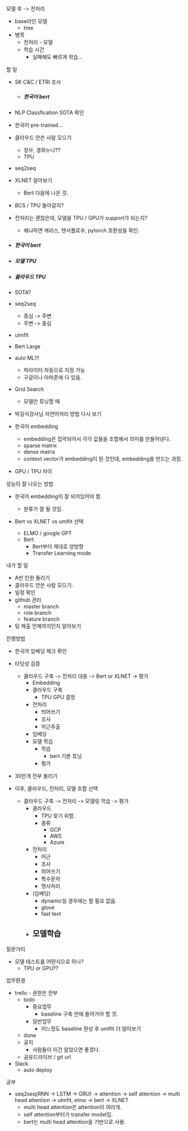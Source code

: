 모델 후 -> 전처리

- base라인 모델
  - tree
- 병목
  - 전처리 - 모델
  - 학습 시간
    - 실패해도 빠르게 학습...

할 일

- SK C&C / ETRI 조사

  - ##### 한국어 bert

- NLP Classfication SOTA 확인
  
- 한국어 pre-trained... 
  
- 클라우드 안쓴 사람 모으기

  - 정우, 경희누나??
  - TPU

- seq2seq

- XLNET 알아보기

  - Bert 다음에 나온 것.

- BCS / TPU 돌아갈지?

- 전처리는 괜찮은데, 모델을 TPU / GPU가 support가 되는지?

  - 왜냐하면 케라스, 텐서플로우, pytorch 호환성을 확인.

- ##### 한국어 bert

- ##### 모델 TPU

- ##### 클라우드 TPU

- SOTA?

- seq2seq
  - 중심 -> 주변
  - 주변 -> 중심

- ulmfit
- Bert Large
- auto ML!!!
  - 파라미터 자동으로 지정 가능
  - 구글이나 아마존에 다 있음.

- Grid Search
  
  - 모델만 튜닝할 때
- 박길식강사님 자연어처리 방법 다시 보기
- 한국어 embedding
  - embedding은 집약되어서 각각 값들을 조합해서 의미를 만들어낸다.
  - sparse matrix
  - dense matrix
  - context vector가 embedding이 된 것인데, embedding을 만드는 과정.

- GPU / TPU 차이





성능이 잘 나오는 방법

- 한국어 embedding이 잘 되어있어야 함.
  - 분류가 잘 될 것임.

- Bert vs XLNET vs umlfit 선택
  - ELMO / google GPT
  - Bert
    - Bert부터 제대로 양방향
    - Transfer Learning mode



내가 할 일

- A반 인원 돌리기
- 클라우드 안쓴 사람 모으기.
- 일정 확인
- github 관리
  - master branch
  - role branch
  - feature branch
- 팀 제출 언제까지인지 알아보기



진행방법

- 한국어 임베딩 체크 확인

- 타당성 검증
  - 클라우드 구축 -> 전처리 대충 -> Bert or XLNET -> 평가
    - Embedding
    - 클라우드 구축
      - TPU GPU 결정
    - 전처리
      - 띄어쓰기
      - 조사
      - 어근추출
    - 임베딩
    - 모델 학습
      - 학습
        - bert 기본 튜닝
      - 평가

- 30만개 전부 돌리기

- 이후, 클라우드, 전처리, 모델 조합 선택 
  - 클라우드 구축 -> 전처리 -> 모델링 학습 -> 평가
    - 클라우드
      - TPU 찾기 위함.
      - 종류
        - GCP
        - AWS
        - Azure
    - 전처리
      - 어근
      - 조사
      - 띄어쓰기
      - 특수문자
      - 명사처리
    - (임베딩)
      - dynamic일 경우에는 할 필요 없음.
      - glove
      - fast text
    - 모델학습
      - 

질문거리

- 모델 테스트를 어떤식으로 하나?
  - TPU or GPU??

업무환경

- trello - 권한은 전부
  - todo
    - 중요업무
      - baseline 구축 안에 들어가야 할 것.
    - 일반업무
      - 어느정도 baseline 완성 후 umlfit 더 알아보기
  - done
  - 공지
    - 사람들이 이건 알았으면 좋겠다.
  - 공유드라이브 / git url
- Slack
  - auto deploy



공부

- seq2seq(RNN -> LSTM -> GRU) -> attention -> self attention -> multi head attention -> ulmfit, elmo -> bert -> XLNET 
  - multi head attention은 attention이 여러개.
  - self attention부터가 transfer model임.
  - bert는 multi head attention을 기반으로 사용.


